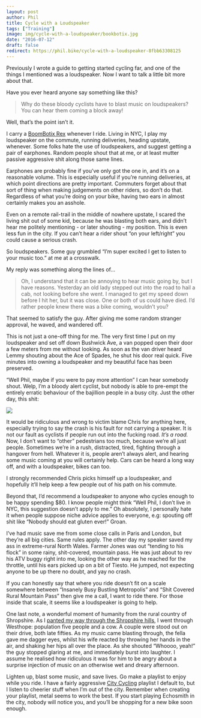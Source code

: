 ```yaml
---
layout: post
author: Phil
title: Cycle with a Loudspeaker
tags: ["Training"]
image: img/cycle-with-a-loudspeaker/bookbotix.jpg
date: "2016-07-12"
draft: false
redirect: https://phil.bike/cycle-with-a-loudspeaker-8fbb63308125
---
```


Previously I wrote a guide to getting started cycling far, and one of the things I mentioned was a loudspeaker. Now I want to talk a little bit more about that.

Have you ever heard anyone say something like this?
> Why do these bloody cyclists have to blast music on loudspeakers? You can hear them coming a block away!

Well, that’s the point isn’t it.

I carry a [BoomBotix Rex](https://store.boombotix.com/#rex) whenever I ride. Living in NYC, I play my loudspeaker on the commute, running deliveries, heading upstate, whenever. Some folks hate the use of loudspeakers, and suggest getting a pair of earphones. Random people shout that at me, or at least mutter passive aggressive shit along those same lines.

Earphones are probably fine if you’ve only got the one in, and it’s on a reasonable volume. This is especially useful if you’re running deliveries, at which point directions are pretty important. Commuters forget about that sort of thing when making judgements on other riders, so don’t do that. Regardless of what you’re doing on your bike, having two ears in almost certainly makes you an asshole.

Even on a remote rail-trail in the middle of nowhere upstate, I scared the living shit out of some kid, because he was blasting both ears, and didn’t hear me politely mentioning - or later shouting - my position. This is even less fun in the city. If you can’t hear a rider shout “on your left/right” you could cause a serious crash.

So loudspeakers. Some guy grumbled “I’m super excited I get to listen to your music too.” at me at a crosswalk.

My reply was something along the lines of…
> Oh, I understand that it can be annoying to hear music going by, but I have reasons. Yesterday an old lady stepped out into the road to hail a cab, not looking before she went.
> I managed to get my speed down before I hit her, but it was close. One or both of us could have died. I’d rather people knew there was a bike coming, wouldn’t you?

That seemed to satisfy the guy. After giving me some random stranger approval, he waved, and wandered off.

This is not just a one-off thing for me. The very first time I put on my loudspeaker and set off down Bushwick Ave, a van popped open their door a few meters from me without looking. As soon as the van driver heard Lemmy shouting about the Ace of Spades, he shut his door real quick. Five minutes into owning a loudspeaker and my beautiful face has been preserved.

“Well Phil, maybe if you were to pay more attention” I can hear somebody shout. Welp, I’m a bloody alert cyclist, but nobody is able to pre-empt the entirely erratic behaviour of the bajillion people in a busy city. Just the other day, this shit:

![](https://cdn-images-1.medium.com/max/2020/1*eHdJxghYY--5iKi_G90EsQ.png)

It would be ridiculous and wrong to victim blame Chris for anything here, especially trying to say the crash is his fault for not carrying a speaker. It is not our fault as cyclists if people run out into the fucking road. *It’s a road.* Now, I don’t want to “other” pedestrians too much, because we’re all just people. Sometimes we’re in a rush, distracted, tired, fighting through a hangover from hell. Whatever it is, people aren’t always alert, and hearing some music coming at you will certainly help. Cars can be heard a long way off, and with a loudspeaker, bikes can too.

I strongly recommended Chris picks himself up a loudspeaker, and hopefully it’ll help keep a few people out of his path on his commute.

Beyond that, I’d recommend a loudspeaker to anyone who cycles enough to be happy spending $80. I know people might think “Well Phil, I don’t live in NYC, this suggestion doesn’t apply to me.” Oh absolutely, I personally hate it when people suppose niche advice applies to everyone, e.g: spouting off shit like “Nobody should eat gluten ever!” Groan.

I’ve had music save me from some close calls in Paris and London, but they’re all big cities. Same rules apply. The other day my speaker saved my ass in extreme-rural North Wales. Farmer Jones was out “tending to his flock” in some rainy, shit-covered, mountain pass. He was just about to rev his ATV buggy right into me, looking the other way as he reached for the throttle, until his ears picked up on a bit of Tiesto. He jumped, not expecting anyone to be up there no doubt, and yay no crash.

If you can honestly say that where you ride doesn’t fit on a scale somewhere between “Insanely Busy Bustling Metropolis” and “Shit Covered Rural Mountain Pass” then give me a call, I want to ride there. For those inside that scale, it seems like a loudspeaker is going to help.

One last note, a wonderful moment of humanity from the rural country of Shropshire. As I [panted my way through the Shropshire hills](https://www.strava.com/activities/634391136), I went through Westhope: population five people and a cow. A couple were stood out on their drive, both late fifties. As my music came blasting through, the fella gave me dagger eyes, whilst his wife reacted by throwing her hands in the air, and shaking her hips all over the place. As she shouted “Whoooo, yeah!” the guy stopped glaring at me, and immediately burst into laughter. I assume he realised how ridiculous it was for him to be angry about a surprise injection of music on an otherwise wet and dreary afternoon.

Lighten up, blast some music, and save lives. Go make a playlist to enjoy while you ride. I have a fairly aggressive [City Cycling](https://open.spotify.com/user/philsturgeon/playlist/3uCAiz0YsXbdw1zKqbPL2h) playlist I default to, but I listen to cheerier stuff when I’m out of the city. Remember when creating your playlist, metal seems to work the best. If you start playing Echosmith in the city, nobody will notice you, and you’ll be shopping for a new bike soon enough.
